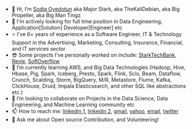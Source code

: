 - 👋 Hi, I’m [Sodiq Oyedotun](http://oyedotunsodiq.glitch.me/) aka Major Stark, aka TheKaliDebian, aka Big Propeller, aka Big Man Tingz
- 👀 I'm actively looking for full time position in Data Engineering, Application[Solution] Developer[Engineer] etc
- ⭐ I've 6+ years of experience as a Software Engineer, IT & Technology Support in the Advertising, Marketing, Consulting, Insurance, Financial, and IT services sector
- 😎 Some projects I've personally worked on include: [StarkTechBank](https://starktechbank.herokuapp.com/), [Revie](http://revie.glitch.me/), [SoftOverflow](https://softoverflow.herokuapp.com/)
- 🌱 I’m currently learning AWS, and Big Data Technologies (Hadoop, Hive, Hbase, Pig, Spark, Iceberg, Presto, Spark, Flink, Scio, Beam, Dataflow, Crunch, Scalding, Storm, BigQuery, M/R, Metastore, Flume, Kafka, ClickHouse, Druid, Impala Elasticsearch, and other SQL like abstractions etc.)
- 💞️ I’m looking to collaborate on Projects in the Data Science, Data Engineering, and Machine Learning community etc
- 📫 How to reach me: [linkedin 1](https://www.linkedin.com/in/saoyedotun/), [linkedin 2](https://www.linkedin.com/in/saoyedotun/), [gmail](oyedotunsodiq045@gmail.com), [yahoo](oyedotunsodiq045@yahoo.com), [email](saoyedotun@ualr.edu), [twitter](https://twitter.com/major_stark_)
- 💬 Ask me about Open source Contribution, and Volunteering!

<!---
saoyedotun/saoyedotun is a ✨ special ✨ repository because its `README.md` (this file) appears on your GitHub profile.
You can click the Preview link to take a look at your changes.
--->
